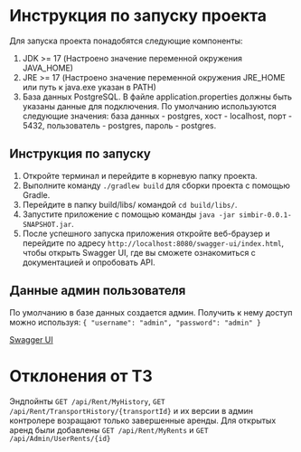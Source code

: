 # Инструкция по запуску проекта

Для запуска проекта понадобятся следующие компоненты:

1. JDK >= 17 (Настроено значение переменной окружения JAVA_HOME)
2. JRE >= 17 (Настроено значение переменной окружения JRE_HOME или путь к java.exe указан в PATH)
3. База данных PostgreSQL. В файле application.properties должны быть указаны данные для подключения. По умолчанию используются следующие значения: база данных - postgres, хост - localhost, порт - 5432, пользователь - postgres, пароль - postgres.

## Инструкция по запуску

1. Откройте терминал и перейдите в корневую папку проекта.
2. Выполните команду `./gradlew build` для сборки проекта с помощью Gradle.
3. Перейдите в папку build/libs/ командой `cd build/libs/`.
4. Запустите приложение с помощью команды `java -jar simbir-0.0.1-SNAPSHOT.jar`.
5. После успешного запуска приложения откройте веб-браузер и перейдите по адресу `http://localhost:8080/swagger-ui/index.html`, чтобы открыть Swagger UI, где вы сможете ознакомиться с документацией и опробовать API.

## Данные админ пользователя
По умолчанию в базе данных создается админ. Получить к нему доступ можно используя:
`{
"username": "admin",
"password": "admin"
}`

[Swagger UI](http://localhost:8080/swagger-ui/index.html)

# Отклонения от ТЗ

Эндпойнты `GET /api/Rent/MyHistory`, `GET /api/Rent/TransportHistory/{transportId}` и их версии в админ контролере возращают только завершенные аренды. Для открытых аренд были добавлены `GET /api/Rent/MyRents` и `GET /api/Admin/UserRents/{id}`
